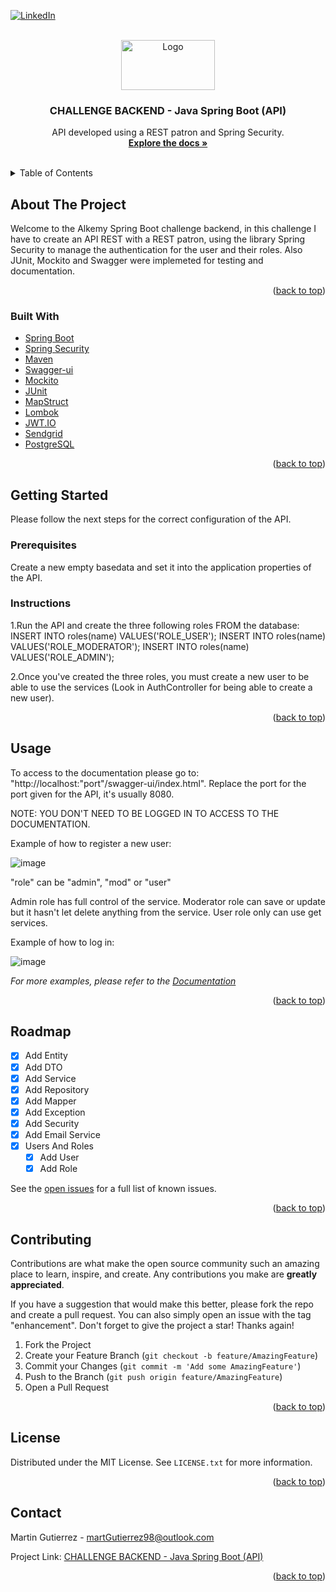 <div id="top"></div>

[![LinkedIn][linkedin-shield]][linkedin-url]



<br />
<div align="center">
  <a href="https://github.com/gutierrezMartinIvan/Alkemy-challenge-backend-springboot-Disney-lab">
    <img src="https://cdn.discordapp.com/attachments/992700792660295740/992700799769640970/unknown.png" alt="Logo" width="150" height="80">
  </a>

  <h3 align="center">CHALLENGE BACKEND - Java Spring Boot (API)</h3>
  
  <p align="center">
    API developed using a REST patron and Spring Security.
    <br />
    <a href="https://github.com/gutierrezMartinIvan/Alkemy-challenge-backend-springboot-Disney-lab"><strong>Explore the docs »</strong></a>
    <br />
    <br />
  </p>
</div>

<!-- TABLE OF CONTENTS -->
<details>
  <summary>Table of Contents</summary>
  <ol>
    <li>
      <a href="#about-the-project">About The Project</a>
      <ul>
        <li><a href="#built-with">Built With</a></li>
      </ul>
    </li>
    <li>
      <a href="#getting-started">Getting Started</a>
      <ul>
        <li><a href="#prerequisites">Prerequisites</a></li>
        <li><a href="#installation">Installation</a></li>
      </ul>
    </li>
    <li><a href="#usage">Usage</a></li>
    <li><a href="#roadmap">Roadmap</a></li>
    <li><a href="#contributing">Contributing</a></li>
    <li><a href="#license">License</a></li>
    <li><a href="#contact">Contact</a></li>
    <li><a href="#acknowledgments">Acknowledgments</a></li>
  </ol>
</details>

<!-- ABOUT THE PROJECT -->
## About The Project

Welcome to the Alkemy Spring Boot challenge backend, in this challenge I have to create an API REST with a REST patron, using the library Spring Security to       manage the authentication for the user and their roles.
Also JUnit, Mockito and Swagger were implemeted for testing and documentation.

<p align="right">(<a href="#top">back to top</a>)</p>



### Built With

* [Spring Boot](https://spring.io/projects/spring-boot)
* [Spring Security](https://spring.io/projects/spring-security)
* [Maven](https://maven.apache.org)
* [Swagger-ui](https://swagger.io/tools/swagger-ui/)
* [Mockito](https://site.mockito.org)
* [JUnit](https://junit.org/junit5/)
* [MapStruct](https://mapstruct.org)
* [Lombok](https://projectlombok.org)
* [JWT.IO](https://jwt.io)
* [Sendgrid](https://sendgrid.com)
* [PostgreSQL](https://www.postgresql.org)

<p align="right">(<a href="#top">back to top</a>)</p>


<!-- GETTING STARTED -->
## Getting Started

Please follow the next steps for the correct configuration of the API.

### Prerequisites

Create a new empty basedata and set it into the application properties of the API.

### Instructions

1.Run the API and create the three following roles FROM the database:
INSERT INTO roles(name) VALUES('ROLE_USER');
INSERT INTO roles(name) VALUES('ROLE_MODERATOR');
INSERT INTO roles(name) VALUES('ROLE_ADMIN');

2.Once you've created the three roles, you must create a new user to be able to use the services (Look in AuthController for being able to create a new user).

<p align="right">(<a href="#top">back to top</a>)</p>

<!-- USAGE EXAMPLES -->
## Usage

To access to the documentation please go to: "http://localhost:"port"/swagger-ui/index.html". Replace the port for the port given for the API, it's usually 8080.

NOTE: YOU DON'T NEED TO BE LOGGED IN TO ACCESS TO THE DOCUMENTATION.

Example of how to register a new user:

![image](https://user-images.githubusercontent.com/83437892/176992971-13d0a5d9-f388-4862-b768-f642e7dec7ef.png)

"role" can be "admin", "mod" or "user"

Admin role has full control of the service.
Moderator role can save or update but it hasn't let delete anything from the service.
User role only can use get services.

Example of how to log in:

![image](https://user-images.githubusercontent.com/83437892/176992986-73b3dc83-4369-474e-8093-5089ccbb2bec.png)

_For more examples, please refer to the [Documentation](https://example.com)_

<p align="right">(<a href="#top">back to top</a>)</p>

<!-- ROADMAP -->
## Roadmap

- [x] Add Entity
- [x] Add DTO
- [x] Add Service
- [x] Add Repository
- [x] Add Mapper
- [x] Add Exception
- [x] Add Security
- [x] Add Email Service
- [x] Users And Roles
    - [x] Add User
    - [x] Add Role

See the [open issues](https://github.com/gutierrezMartinIvan/Alkemy-challenge-backend-springboot-Disney-lab/issues) for a full list of known issues.

<p align="right">(<a href="#top">back to top</a>)</p>

<!-- CONTRIBUTING -->
## Contributing

Contributions are what make the open source community such an amazing place to learn, inspire, and create. Any contributions you make are **greatly appreciated**.

If you have a suggestion that would make this better, please fork the repo and create a pull request. You can also simply open an issue with the tag "enhancement".
Don't forget to give the project a star! Thanks again!

1. Fork the Project
2. Create your Feature Branch (`git checkout -b feature/AmazingFeature`)
3. Commit your Changes (`git commit -m 'Add some AmazingFeature'`)
4. Push to the Branch (`git push origin feature/AmazingFeature`)
5. Open a Pull Request

<p align="right">(<a href="#top">back to top</a>)</p>

<!-- LICENSE -->
## License

Distributed under the MIT License. See `LICENSE.txt` for more information.

<p align="right">(<a href="#top">back to top</a>)</p>

<!-- CONTACT -->
## Contact

Martin Gutierrez - martGutierrez98@outlook.com

Project Link: [CHALLENGE BACKEND - Java Spring Boot (API)](https://github.com/gutierrezMartinIvan/Alkemy-challenge-backend-springboot-Disney-lab)

<p align="right">(<a href="#top">back to top</a>)</p>


[linkedin-shield]: https://img.shields.io/badge/-LinkedIn-black.svg?style=for-the-badge&logo=linkedin&colorB=555
[linkedin-url]: www.linkedin.com/in/martGutierrez
